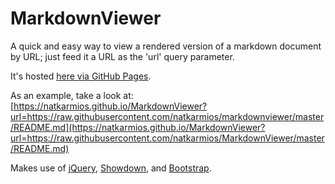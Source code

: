# MarkdownViewer

A quick and easy way to view a rendered version of a markdown document by URL;
just feed it a URL as the 'url' query parameter.

It's hosted [here via GitHub Pages](https://natkarmios.github.io/MarkdownViewer).

As an example, take a look at:
<br/>
[https://natkarmios.github.io/MarkdownViewer?url=https://raw.githubusercontent.com/natkarmios/markdownviewer/master/README.md](https://natkarmios.github.io/MarkdownViewer?url=https://raw.githubusercontent.com/natkarmios/MarkdownViewer/master/README.md)

Makes use of
[jQuery](https://jquery.com),
[Showdown](https://github.com/showdownjs/showdown),
and [Bootstrap](https://getbootstrap.com/).
